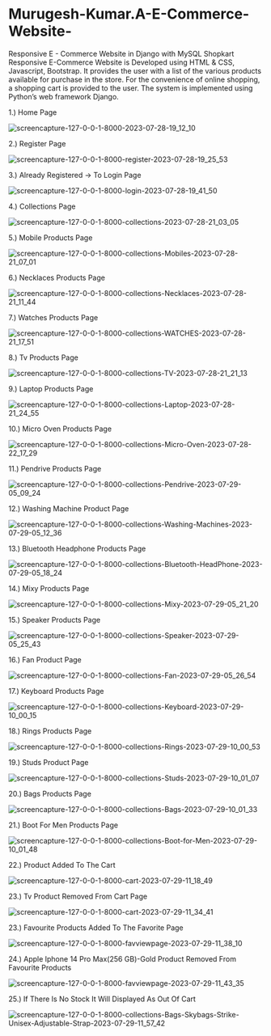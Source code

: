 # Murugesh-Kumar.A-E-Commerce-Website-
Responsive E - Commerce Website in Django with MySQL
Shopkart Responsive E-Commerce Website is Developed using HTML & CSS, Javascript, Bootstrap. It provides the user with a list of the various products available for purchase
in the store. For the convenience of online shopping, a shopping cart is provided to the user. The system is implemented using Python’s web framework Django.

1.) Home Page

![screencapture-127-0-0-1-8000-2023-07-28-19_12_10](https://github.com/MURUGESHKUMARa/Murugesh-Kumar.A-E-Commerce-Website-/assets/137079672/0d86ef60-c63c-433f-a8b8-44e7a93b8dac)

2.) Register Page

![screencapture-127-0-0-1-8000-register-2023-07-28-19_25_53](https://github.com/MURUGESHKUMARa/Murugesh-Kumar.A-E-Commerce-Website-/assets/137079672/860669fb-eb86-4ce1-a48f-490d2bcc5a13)

3.) Already Registered -> To Login Page


![screencapture-127-0-0-1-8000-login-2023-07-28-19_41_50](https://github.com/MURUGESHKUMARa/Murugesh-Kumar.A-E-Commerce-Website-/assets/137079672/f9089d9c-3674-4548-90e7-19a351c032c8)

4.) Collections Page

![screencapture-127-0-0-1-8000-collections-2023-07-28-21_03_05](https://github.com/MURUGESHKUMARa/Murugesh-Kumar.A-E-Commerce-Website-/assets/137079672/100a78b6-b18c-419b-8661-c7471cff6542)

5.) Mobile Products Page

![screencapture-127-0-0-1-8000-collections-Mobiles-2023-07-28-21_07_01](https://github.com/MURUGESHKUMARa/Murugesh-Kumar.A-E-Commerce-Website-/assets/137079672/98f4c0bf-3abe-4159-ab9e-91d6dbefedd6)

6.) Necklaces Products Page

![screencapture-127-0-0-1-8000-collections-Necklaces-2023-07-28-21_11_44](https://github.com/MURUGESHKUMARa/Murugesh-Kumar.A-E-Commerce-Website-/assets/137079672/31cbb6f1-029f-4748-a1c6-defccccd47fd)

7.) Watches Products Page

![screencapture-127-0-0-1-8000-collections-WATCHES-2023-07-28-21_17_51](https://github.com/MURUGESHKUMARa/Murugesh-Kumar.A-E-Commerce-Website-/assets/137079672/437ef856-7b49-41e5-a124-40b2f987f44c)

8.) Tv Products Page

![screencapture-127-0-0-1-8000-collections-TV-2023-07-28-21_21_13](https://github.com/MURUGESHKUMARa/Murugesh-Kumar.A-E-Commerce-Website-/assets/137079672/26450e6b-34e6-4d32-9a74-9ee90eb9ad26)

9.) Laptop Products Page

![screencapture-127-0-0-1-8000-collections-Laptop-2023-07-28-21_24_55](https://github.com/MURUGESHKUMARa/Murugesh-Kumar.A-E-Commerce-Website-/assets/137079672/dab0bf6b-cbee-48d1-bee6-2946778fc84c)

10.) Micro Oven Products Page

![screencapture-127-0-0-1-8000-collections-Micro-Oven-2023-07-28-22_17_29](https://github.com/MURUGESHKUMARa/Murugesh-Kumar.A-E-Commerce-Website-/assets/137079672/c13ec6dc-cffd-413b-a524-6f1a5198de1a)

11.) Pendrive Products Page

![screencapture-127-0-0-1-8000-collections-Pendrive-2023-07-29-05_09_24](https://github.com/MURUGESHKUMARa/Murugesh-Kumar.A-E-Commerce-Website-/assets/137079672/d79c3f81-ee8b-420c-ba6c-e91d0d1ce5fc)

12.) Washing Machine Product Page

![screencapture-127-0-0-1-8000-collections-Washing-Machines-2023-07-29-05_12_36](https://github.com/MURUGESHKUMARa/Murugesh-Kumar.A-E-Commerce-Website-/assets/137079672/a065bd50-4e81-4361-94d1-b7590d470efd)

13.) Bluetooth Headphone Products Page

![screencapture-127-0-0-1-8000-collections-Bluetooth-HeadPhone-2023-07-29-05_18_24](https://github.com/MURUGESHKUMARa/Murugesh-Kumar.A-E-Commerce-Website-/assets/137079672/c976d97a-ce31-4b76-8ad5-58430bae15b8)

14.) Mixy Products Page

![screencapture-127-0-0-1-8000-collections-Mixy-2023-07-29-05_21_20](https://github.com/MURUGESHKUMARa/Murugesh-Kumar.A-E-Commerce-Website-/assets/137079672/5299ede5-7f5d-40e8-9460-e208c4322795)

15.) Speaker Products Page

![screencapture-127-0-0-1-8000-collections-Speaker-2023-07-29-05_25_43](https://github.com/MURUGESHKUMARa/Murugesh-Kumar.A-E-Commerce-Website-/assets/137079672/84915e96-ddb3-425c-8855-29ed04e7016d)

16.) Fan Product Page

![screencapture-127-0-0-1-8000-collections-Fan-2023-07-29-05_26_54](https://github.com/MURUGESHKUMARa/Murugesh-Kumar.A-E-Commerce-Website-/assets/137079672/5d4d0392-7867-48cf-81f1-ff7e976a7733)

17.) Keyboard Products Page

![screencapture-127-0-0-1-8000-collections-Keyboard-2023-07-29-10_00_15](https://github.com/MURUGESHKUMARa/Murugesh-Kumar.A-E-Commerce-Website-/assets/137079672/904e2521-719f-419c-9fb1-f754a7ca587b)

18.) Rings Products Page

![screencapture-127-0-0-1-8000-collections-Rings-2023-07-29-10_00_53](https://github.com/MURUGESHKUMARa/Murugesh-Kumar.A-E-Commerce-Website-/assets/137079672/e1b2bc23-a79d-434a-aaa6-1db718787e7e)

19.) Studs Product Page

![screencapture-127-0-0-1-8000-collections-Studs-2023-07-29-10_01_07](https://github.com/MURUGESHKUMARa/Murugesh-Kumar.A-E-Commerce-Website-/assets/137079672/f0c7bd98-53ab-44cd-947a-088b880d3e5b)

20.) Bags Products Page

![screencapture-127-0-0-1-8000-collections-Bags-2023-07-29-10_01_33](https://github.com/MURUGESHKUMARa/Murugesh-Kumar.A-E-Commerce-Website-/assets/137079672/68c269c3-1a82-41e5-ae8e-af6bf6d7786f)

21.) Boot For Men Products Page

![screencapture-127-0-0-1-8000-collections-Boot-for-Men-2023-07-29-10_01_48](https://github.com/MURUGESHKUMARa/Murugesh-Kumar.A-E-Commerce-Website-/assets/137079672/dbe7159d-8864-4156-b875-8190a2867aa8)

22.) Product Added To The Cart

![screencapture-127-0-0-1-8000-cart-2023-07-29-11_18_49](https://github.com/MURUGESHKUMARa/Murugesh-Kumar.A-E-Commerce-Website-/assets/137079672/4d38ab48-590b-4d19-8963-63d91a6aca12)

23.) Tv Product Removed From Cart Page

![screencapture-127-0-0-1-8000-cart-2023-07-29-11_34_41](https://github.com/MURUGESHKUMARa/Murugesh-Kumar.A-E-Commerce-Website-/assets/137079672/910011af-5a5b-460a-a963-59237ab759b7)

23.) Favourite Products Added To The Favorite Page

![screencapture-127-0-0-1-8000-favviewpage-2023-07-29-11_38_10](https://github.com/MURUGESHKUMARa/Murugesh-Kumar.A-E-Commerce-Website-/assets/137079672/1e392261-3ae1-4849-bdbf-ced8439aa9a3)

24.) Apple Iphone 14 Pro Max(256 GB)-Gold Product Removed From Favourite Products

![screencapture-127-0-0-1-8000-favviewpage-2023-07-29-11_43_35](https://github.com/MURUGESHKUMARa/Murugesh-Kumar.A-E-Commerce-Website-/assets/137079672/e573006d-c718-4376-be3c-5d5c90122641)

25.) If There Is No Stock It  Will Displayed As Out Of Cart

![screencapture-127-0-0-1-8000-collections-Bags-Skybags-Strike-Unisex-Adjustable-Strap-2023-07-29-11_57_42](https://github.com/MURUGESHKUMARa/Murugesh-Kumar.A-E-Commerce-Website-/assets/137079672/241b5c2e-2d82-4466-b1b1-a1f028559b4b)



